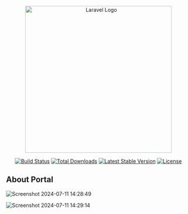<p align="center"><a href="https://laravel.com" target="_blank"><img src="https://raw.githubusercontent.com/laravel/art/master/logo-lockup/5%20SVG/2%20CMYK/1%20Full%20Color/laravel-logolockup-cmyk-red.svg" width="400" alt="Laravel Logo"></a></p>

<p align="center">
<a href="https://github.com/laravel/framework/actions"><img src="https://github.com/laravel/framework/workflows/tests/badge.svg" alt="Build Status"></a>
<a href="https://packagist.org/packages/laravel/framework"><img src="https://img.shields.io/packagist/dt/laravel/framework" alt="Total Downloads"></a>
<a href="https://packagist.org/packages/laravel/framework"><img src="https://img.shields.io/packagist/v/laravel/framework" alt="Latest Stable Version"></a>
<a href="https://packagist.org/packages/laravel/framework"><img src="https://img.shields.io/packagist/l/laravel/framework" alt="License"></a>
</p>

## About Portal

![Screenshot 2024-07-11 14:28:49](https://github.com/Tahagithub1/Portal-university/assets/153533715/84def294-e40c-4bff-be6b-625852b31961)



![Screenshot 2024-07-11 14:29:14](https://github.com/Tahagithub1/Portal-university/assets/153533715/4ae8ec21-d6fc-4b2d-b34a-ae361b496d62)


